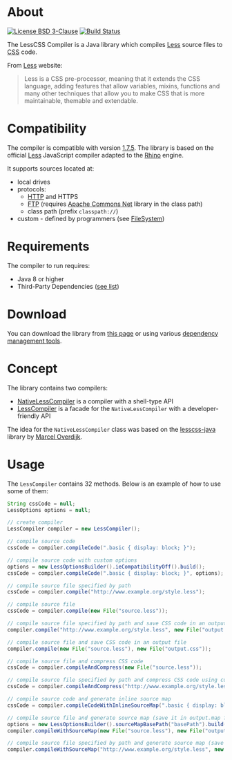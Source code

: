 # About
[![License BSD 3-Clause](https://img.shields.io/badge/license-BSD%203--Clause-blue.svg)](http://lesscss-compiler.projects.gabrys.biz/license.txt)
[![Build Status](https://travis-ci.org/gabrysbiz/lesscss-compiler.svg?branch=feature%2F2.0)](https://travis-ci.org/gabrysbiz/lesscss-compiler)

The LessCSS Compiler is a Java library which compiles [Less](http://lesscss.org/) source files to [CSS](http://www.w3.org/Style/CSS/) code.

From [Less](http://lesscss.org/) website:
> Less is a CSS pre-processor, meaning that it extends the CSS language, adding features that allow variables,
> mixins, functions and many other techniques that allow you to make CSS that is more maintainable, themable
> and extendable.

# Compatibility
The compiler is compatible with version [1.7.5](https://github.com/less/less.js/releases/tag/v1.7.5).
The library is based on the official [Less](http://lesscss.org/) JavaScript compiler adapted to the
[Rhino](https://developer.mozilla.org/en-US/docs/Mozilla/Projects/Rhino) engine.

It supports sources located at:
* local drives
* protocols: 
  * [HTTP](https://www.w3.org/Protocols/) and HTTPS
  * [FTP](https://www.w3.org/Protocols/rfc959/) (requires [Apache Commons Net](https://commons.apache.org/proper/commons-net/) library in the class path)
  * class path (prefix `classpath://`)
* custom - defined by programmers (see [FileSystem](http://lesscss-compiler.projects.gabrys.biz/LATEST/apidocs/index.html?biz/gabrys/lesscss/compiler2/filesystem/FileSystem.html))

# Requirements
The compiler to run requires:
* Java 8 or higher
* Third-Party Dependencies ([see list](http://lesscss-compiler.projects.gabrys.biz/LATEST/dependencies.html))

# Download
You can download the library from [this page](http://lesscss-compiler.projects.gabrys.biz/LATEST/download.html)
or using various [dependency management tools](http://lesscss-compiler.projects.gabrys.biz/LATEST/dependency-info.html).

# Concept
The library contains two compilers:
* [NativeLessCompiler](http://lesscss-compiler.projects.gabrys.biz/LATEST/apidocs/index.html?biz/gabrys/lesscss/compiler2/NativeLessCompiler.html) is a compiler with a shell-type API
* [LessCompiler](http://lesscss-compiler.projects.gabrys.biz/LATEST/apidocs/index.html?biz/gabrys/lesscss/compiler2/LessCompiler.html) is a facade for the `NativeLessCompiler` with a developer-friendly API

The idea for the `NativeLessCompiler` class was based on the [lesscss-java](https://github.com/marceloverdijk/lesscss-java)
library by [Marcel Overdijk](https://github.com/marceloverdijk).

# Usage
The `LessCompiler` contains 32 methods. Below is an example of how to use some of them:
```java
String cssCode = null;
LessOptions options = null;

// create compiler
LessCompiler compiler = new LessCompiler();

// compile source code
cssCode = compiler.compileCode(".basic { display: block; }");

// compile source code with custom options
options = new LessOptionsBuilder().ieCompatibilityOff().build();
cssCode = compiler.compileCode(".basic { display: block; }", options);

// compile source file specified by path
cssCode = compiler.compile("http://www.example.org/style.less");

// compile source file
cssCode = compiler.compile(new File("source.less"));

// compile source file specified by path and save CSS code in an output file
compiler.compile("http://www.example.org/style.less", new File("output.css"));

// compile source file and save CSS code in an output file
compiler.compile(new File("source.less"), new File("output.css"));

// compile source file and compress CSS code
cssCode = compiler.compileAndCompress(new File("source.less"));

// compile source file specified by path and compress CSS code using custom encoding
cssCode = compiler.compileAndCompress("http://www.example.org/style.less", Charset.forName("UTF-8"));

// compile source code and generate inline source map
cssCode = compiler.compileCodeWithInlineSourceMap(".basic { display: block; }", new LessOptions());

// compile source file and generate source map (save it in output.map file)
options = new LessOptionsBuilder().sourceMapBasePath("basePath").build();
compiler.compileWithSourceMap(new File("source.less"), new File("output.css"), new File("output.map"), options);

// compile source file specified by path and generate source map (save it in output.css.map file)
compiler.compileWithSourceMap("http://www.example.org/style.less", new File("output.css"), options);
```